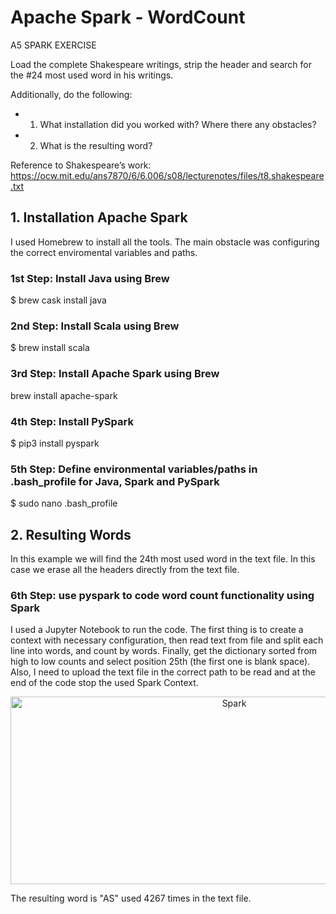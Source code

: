 # Apache Spark - WordCount

A5 SPARK EXERCISE

Load the complete Shakespeare writings, strip the header and search for the #24 most used word in his writings. 

Additionally, do the following:

- 1. What installation did you worked with? Where there any obstacles?
- 2. What is the resulting word?

Reference to Shakespeare’s work: https://ocw.mit.edu/ans7870/6/6.006/s08/lecturenotes/files/t8.shakespeare.txt

## 1. Installation Apache Spark

I used Homebrew to install all the tools. The main obstacle was configuring the correct enviromental variables and paths.

### 1st Step: Install Java using Brew

$ brew cask install java

### 2nd Step: Install Scala using Brew

$ brew install scala

### 3rd Step: Install Apache Spark using Brew

brew install apache-spark

### 4th Step: Install PySpark

$ pip3 install pyspark

### 5th Step: Define environmental variables/paths in .bash_profile for Java, Spark and PySpark

$ sudo nano .bash_profile

## 2. Resulting Words

In this example we will find the 24th most used word in the text file. In this case we erase all the headers directly from the text file.

### 6th Step: use pyspark to code word count functionality using Spark

I used a Jupyter Notebook to run the code. The first thing is to create a context with necessary configuration, then read text from file and split each line into words, and count by words. Finally, get the dictionary sorted from high to low counts and select position 25th (the first one is blank space). Also, I need to upload the text file in the correct path to be read and at the end of the code stop the used Spark Context.

<p align="center">
<img src="https://github.com/federueda/Spark_WordCount/blob/master/docs/JupyterSpark.png" width="700" height="300" title="Spark">
</p>

The resulting word is "AS" used 4267 times in the text file.
